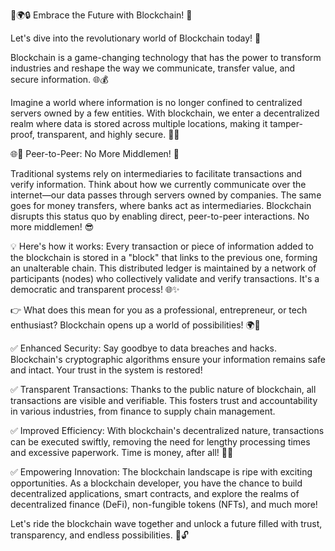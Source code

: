 🔗🌍🔒 Embrace the Future with Blockchain! 🚀

Let's dive into the revolutionary world of Blockchain today! 🎉

Blockchain is a game-changing technology that has the power to transform industries and reshape the way we communicate, transfer value, and secure information. 🌐💰

Imagine a world where information is no longer confined to centralized servers owned by a few entities. With blockchain, we enter a decentralized realm where data is stored across multiple locations, making it tamper-proof, transparent, and highly secure. 💪✨

🌐🔐 Peer-to-Peer: No More Middlemen! 🤝

Traditional systems rely on intermediaries to facilitate transactions and verify information. Think about how we currently communicate over the internet—our data passes through servers owned by companies. The same goes for money transfers, where banks act as intermediaries. Blockchain disrupts this status quo by enabling direct, peer-to-peer interactions. No more middlemen! 😎

💡 Here's how it works: Every transaction or piece of information added to the blockchain is stored in a "block" that links to the previous one, forming an unalterable chain. This distributed ledger is maintained by a network of participants (nodes) who collectively validate and verify transactions. It's a democratic and transparent process! 🌐✨

👉 What does this mean for you as a professional, entrepreneur, or tech enthusiast? Blockchain opens up a world of possibilities! 🌍💼

✅ Enhanced Security: Say goodbye to data breaches and hacks. Blockchain's cryptographic algorithms ensure your information remains safe and intact. Your trust in the system is restored!

✅ Transparent Transactions: Thanks to the public nature of blockchain, all transactions are visible and verifiable. This fosters trust and accountability in various industries, from finance to supply chain management.

✅ Improved Efficiency: With blockchain's decentralized nature, transactions can be executed swiftly, removing the need for lengthy processing times and excessive paperwork. Time is money, after all! 💸⏰

✅ Empowering Innovation: The blockchain landscape is ripe with exciting opportunities. As a blockchain developer, you have the chance to build decentralized applications, smart contracts, and explore the realms of decentralized finance (DeFi), non-fungible tokens (NFTs), and much more!

Let's ride the blockchain wave together and unlock a future filled with trust, transparency, and endless possibilities. 🌊🔓